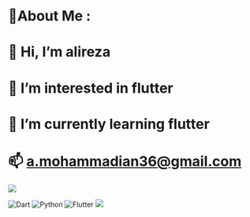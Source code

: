# 💫About Me :



# 👋 Hi, I’m alireza
# 👀 I’m interested in flutter
# 🌱 I’m currently learning flutter
# 📫 a.mohammadian36@gmail.com

<a href="https://www.linkedin.com/in/alireza-mohammadian-8957aa225/"><img src="https://img.shields.io/badge/linkedin-0077B5.svg?style=for-the-badge&logo=linkedin&logoColor=white"/></a>







![Dart](https://img.shields.io/badge/dart-%230175C2.svg?style=for-the-badge&logo=dart&logoColor=white) ![Python](https://img.shields.io/badge/python-3670A0?style=for-the-badge&logo=python&logoColor=ffdd54) ![Flutter](https://img.shields.io/badge/Flutter-%2302569B.svg?style=for-the-badge&logo=Flutter&logoColor=white) 
![](https://quotes-github-readme.vercel.app/api?type=horizontal&theme=radical)


